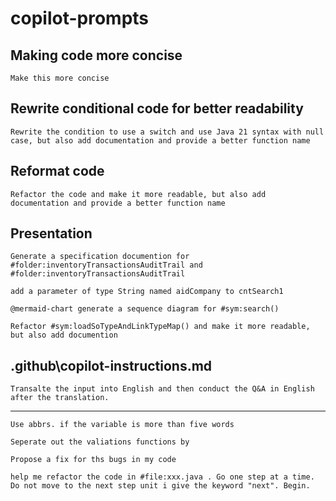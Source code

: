 # copilot-prompts

## Making code more concise
```
Make this more concise
```

## Rewrite conditional code for better readability
```
Rewrite the condition to use a switch and use Java 21 syntax with null case, but also add documentation and provide a better function name
```

## Reformat code
```
Refactor the code and make it more readable, but also add documentation and provide a better function name
```

## Presentation

```
Generate a specification documention for #folder:inventoryTransactionsAuditTrail and #folder:inventoryTransactionsAuditTrail
```

```
add a parameter of type String named aidCompany to cntSearch1
```

```
@mermaid-chart generate a sequence diagram for #sym:search()
```

```
Refactor #sym:loadSoTypeAndLinkTypeMap() and make it more readable, but also add documention
```

## .github\copilot-instructions.md
```
Transalte the input into English and then conduct the Q&A in English after the translation.
```
---

```
Use abbrs. if the variable is more than five words
```

```
Seperate out the valiations functions by 
```

```
Propose a fix for ths bugs in my code
```

```
help me refactor the code in #file:xxx.java . Go one step at a time. Do not move to the next step unit i give the keyword "next". Begin.
```


